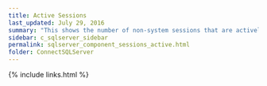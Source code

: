 ```yaml
---
title: ﻿Active Sessions
last_updated: July 29, 2016
summary: "This shows the number of non-system sessions that are actively processing in SQL Server or that are waiting on locks (blocked)."
sidebar: c_sqlserver_sidebar
permalink: sqlserver_component_sessions_active.html
folder: ConnectSQLServer
---
```


{% include links.html %}
